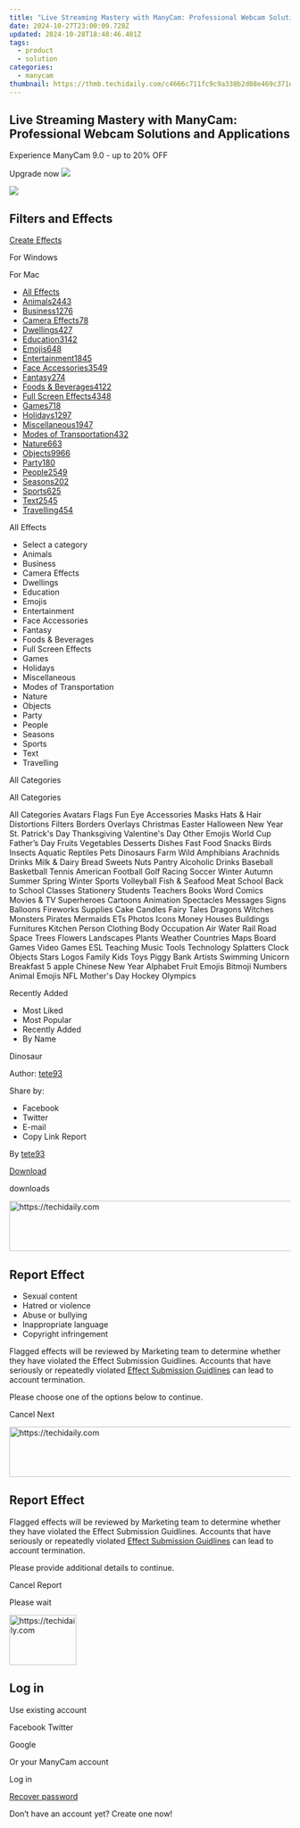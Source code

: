 ```yaml
---
title: "Live Streaming Mastery with ManyCam: Professional Webcam Solutions and Applications"
date: 2024-10-27T23:00:09.728Z
updated: 2024-10-28T18:48:46.401Z
tags:
  - product
  - solution
categories:
  - manycam
thumbnail: https://thmb.techidaily.com/c4666c711fc9c9a338b2d08e469c371e9c8d5fe0d21f3a3c14a777e4b40a0530.jpg
---
```


## Live Streaming Mastery with ManyCam: Professional Webcam Solutions and Applications

Experience ManyCam 9.0 - up to 20% OFF 

 Upgrade now ![](https://download.manycam.com/images/promo/icon-close.svg) 

![](https://download.manycam.com/images/promo/icon-close.svg) 

## Filters and Effects

[Create Effects](https://tools.techidaily.com/manycam/products/) 

For Windows 

For Mac 

* [All Effects](https://tools.techidaily.com/manycam/products/)
* [Animals2443](https://tools.techidaily.com/manycam/products/)
* [Business1276](https://tools.techidaily.com/manycam/products/)
* [Camera Effects78](https://tools.techidaily.com/manycam/products/)
* [Dwellings427](https://tools.techidaily.com/manycam/products/)
* [Education3142](https://tools.techidaily.com/manycam/products/)
* [Emojis648](https://tools.techidaily.com/manycam/products/)
* [Entertainment1845](https://tools.techidaily.com/manycam/products/)
* [Face Accessories3549](https://tools.techidaily.com/manycam/products/)
* [Fantasy274](https://tools.techidaily.com/manycam/products/)
* [Foods & Beverages4122](https://tools.techidaily.com/manycam/products/)
* [Full Screen Effects4348](https://tools.techidaily.com/manycam/products/)
* [Games718](https://tools.techidaily.com/manycam/products/)
* [Holidays1297](https://tools.techidaily.com/manycam/products/)
* [Miscellaneous1947](https://tools.techidaily.com/manycam/products/)
* [Modes of Transportation432](https://tools.techidaily.com/manycam/products/)
* [Nature663](https://tools.techidaily.com/manycam/products/)
* [Objects9966](https://tools.techidaily.com/manycam/products/)
* [Party180](https://tools.techidaily.com/manycam/products/)
* [People2549](https://tools.techidaily.com/manycam/products/)
* [Seasons202](https://tools.techidaily.com/manycam/products/)
* [Sports625](https://tools.techidaily.com/manycam/products/)
* [Text2545](https://tools.techidaily.com/manycam/products/)
* [Travelling454](https://tools.techidaily.com/manycam/products/)

All Effects 
* Select a category
* Animals
* Business
* Camera Effects
* Dwellings
* Education
* Emojis
* Entertainment
* Face Accessories
* Fantasy
* Foods & Beverages
* Full Screen Effects
* Games
* Holidays
* Miscellaneous
* Modes of Transportation
* Nature
* Objects
* Party
* People
* Seasons
* Sports
* Text
* Travelling

All Categories 

All Categories

All Categories Avatars Flags Fun Eye Accessories Masks Hats & Hair Distortions Filters Borders Overlays Christmas Easter Halloween New Year St. Patrick's Day Thanksgiving Valentine's Day Other Emojis World Cup Father’s Day Fruits Vegetables Desserts Dishes Fast Food Snacks Birds Insects Aquatic Reptiles Pets Dinosaurs Farm Wild Amphibians Arachnids Drinks Milk & Dairy Bread Sweets Nuts Pantry Alcoholic Drinks Baseball Basketball Tennis American Football Golf Racing Soccer Winter Autumn Summer Spring Winter Sports Volleyball Fish & Seafood Meat School Back to School Classes Stationery Students Teachers Books Word Comics Movies & TV Superheroes Cartoons Animation Spectacles Messages Signs Balloons Fireworks Supplies Cake Candles Fairy Tales Dragons Witches Monsters Pirates Mermaids ETs Photos Icons Money Houses Buildings Furnitures Kitchen Person Clothing Body Occupation Air Water Rail Road Space Trees Flowers Landscapes Plants Weather Countries Maps Board Games Video Games ESL Teaching Music Tools Technology Splatters Clock Objects Stars Logos Family Kids Toys Piggy Bank Artists Swimming Unicorn Breakfast 5 apple Chinese New Year Alphabet Fruit Emojis Bitmoji Numbers Animal Emojis NFL Mother's Day Hockey Olympics 

Recently Added 
* Most Liked
* Most Popular
* Recently Added
* By Name

Dinosaur

Author: [tete93](https://tools.techidaily.com/manycam/products/) 

Share by: 
* Facebook
* Twitter
* E-mail
* Copy Link
Report 

By [tete93](https://tools.techidaily.com/manycam/products/)

[Download](https://tools.techidaily.com/manycam/products/) 

 downloads

<!-- affiliate ads begin -->
<a href="https://appsumo.8odi.net/c/5597632/2082542/7443" target="_top" id="2082542">
  <img src="//a.impactradius-go.com/display-ad/7443-2082542" border="0" alt="https://techidaily.com" width="728" height="90"/>
</a>
<img height="0" width="0" src="https://appsumo.8odi.net/i/5597632/2082542/7443" style="position:absolute;visibility:hidden;" border="0" />
<!-- affiliate ads end -->

## Report Effect

* Sexual content
* Hatred or violence
* Abuse or bullying
* Inappropriate language
* Copyright infringement

 Flagged effects will be reviewed by Marketing team to determine whether they have violated the Effect Submission Guidlines. Accounts that have seriously or repeatedly violated [Effect Submission Guidlines](https://tools.techidaily.com/manycam/products/) can lead to account termination.

Please choose one of the options below to continue. 

Cancel Next 

<!-- affiliate ads begin -->
<a href="https://appsumo.8odi.net/c/5597632/2118323/7443" target="_top" id="2118323">
  <img src="//a.impactradius-go.com/display-ad/7443-2118323" border="0" alt="https://techidaily.com" width="728" height="90"/>
</a>
<img height="0" width="0" src="https://appsumo.8odi.net/i/5597632/2118323/7443" style="position:absolute;visibility:hidden;" border="0" />
<!-- affiliate ads end -->

## Report Effect

 Flagged effects will be reviewed by Marketing team to determine whether they have violated the Effect Submission Guidlines. Accounts that have seriously or repeatedly violated [Effect Submission Guidlines](https://tools.techidaily.com/manycam/products/) can lead to account termination.

Please provide additional details to continue. 

Cancel Report 

  
Please wait 

<!-- affiliate ads begin -->
<a href="https://aligracehair.sjv.io/c/5597632/2135348/19272" target="_top" id="2135348">
  <img src="//a.impactradius-go.com/display-ad/19272-2135348" border="0" alt="https://techidaily.com" width="120" height="90"/>
</a>
<img height="0" width="0" src="https://aligracehair.sjv.io/i/5597632/2135348/19272" style="position:absolute;visibility:hidden;" border="0" />
<!-- affiliate ads end -->

## Log in

Use existing account

Facebook Twitter 

Google

Or your ManyCam account

Log in 

[Recover password](https://tools.techidaily.com/manycam/products/) 

 Don’t have an account yet? Create one now! 

<!-- affiliate ads begin -->
<span id="1424527">
					<video width="864" height="1536" style="cursor:pointer"
           poster="//a.impactradius-go.com/display-clicktoplayimage/1424527.png"
           onclick="if(!this.playClicked){this.play();this.setAttribute('controls',true);this.playClicked=true;}">
	   <source src="//a.impactradius-go.com/display-ad/16446-1424527">
	   <img src="//a.impactradius-go.com/display-clicktoplayimage/1424527.png" style="border: none; height: 100%; width: 100%; object-fit: contain">
	</video>
	<div style="width:540px;text-align:center"><a href="javascript:window.open(decodeURIComponent('https%3A%2F%2Flaganoo.pxf.io%2Fc%2F5597632%2F1424527%2F16446'), '_blank');void(0);">Click here</a></div>
</span>
<img height="0" width="0" src="https://imp.pxf.io/i/5597632/1424527/16446" style="position:absolute;visibility:hidden;" border="0" />
<!-- affiliate ads end -->

## Create an Account

## It takes less than a minute. If you already have an account, please Log in.

First Name 

Last Name 

Email 

Password  
(Minimum 6 characters) 

Strength: 

Empty

Too Short

Bad

Good

Strong

Excellent

Please keep me updated with ManyCam news and promotions 

Create 

Choosing Create means that you agree to the ManyCam Terms of Service Agreement and Privacy Policy.

This beta is for users with paid subscriptions only.

<ins class="adsbygoogle"
     style="display:block"
     data-ad-format="autorelaxed"
     data-ad-client="ca-pub-7571918770474297"
     data-ad-slot="1223367746"></ins>

<ins class="adsbygoogle"
     style="display:block"
     data-ad-client="ca-pub-7571918770474297"
     data-ad-slot="8358498916"
     data-ad-format="auto"
     data-full-width-responsive="true"></ins>

<span class="atpl-alsoreadstyle">Also read:</span>
<div><ul>
<li><a href="https://fox-http.techidaily.com/new-2024-approved-elite-recording-tech-premium-podcast-mics/"><u>[New] 2024 Approved Elite Recording Tech Premium Podcast Mics</u></a></li>
<li><a href="https://extra-hints.techidaily.com/new-cinemas-best-hope-fueled-film-selections/"><u>[New] Cinema's Best Hope-Fueled Film Selections</u></a></li>
<li><a href="https://article-posts.techidaily.com/updated-in-2024-adepts-handbook-to-fullscreen-features-in-premiere-pro/"><u>[Updated] In 2024, Adept's Handbook to Fullscreen Features in Premiere Pro</u></a></li>
<li><a href="https://facebook-video-recording.techidaily.com/updated-in-2024-prime-maker-of-free-fb-photovideo-content/"><u>[Updated] In 2024, Prime Maker of FREE FB Photo/Video Content</u></a></li>
<li><a href="https://youtube-help.techidaily.com/2024-approved-hasty-thumbnail-crafting-for-fortnite-gameplay/"><u>2024 Approved Hasty Thumbnail Crafting for Fortnite Gameplay</u></a></li>
<li><a href="https://mondly-stories.techidaily.com/accelerated-pathways-to-fluency-in-foreign-tongues/"><u>Accelerated Pathways to Fluency in Foreign Tongues</u></a></li>
<li><a href="https://discover-alternatives.techidaily.com/boosting-conversions-with-cookiebot-technology-tailored-web-solutions/"><u>Boosting Conversions with Cookiebot Technology - Tailored Web Solutions</u></a></li>
<li><a href="https://discover-alternatives.techidaily.com/cookiebot-driven-success-elevate-your-sites-performance/"><u>Cookiebot-Driven Success: Elevate Your Site's Performance</u></a></li>
<li><a href="https://discover-alternatives.techidaily.com/cookiebot-enabled-enhancing-user-experience-and-tracking-with-precision/"><u>Cookiebot-Enabled: Enhancing User Experience and Tracking with Precision</u></a></li>
<li><a href="https://discover-alternatives.techidaily.com/cookiebot-enhanced-user-tracking-elevate-your-sites-analytics/"><u>Cookiebot-Enhanced User Tracking: Elevate Your Site's Analytics</u></a></li>
<li><a href="https://discover-alternatives.techidaily.com/cookiebot-fueled-personalization-enhance-your-sites-user-engagement/"><u>Cookiebot-Fueled Personalization: Enhance Your Site's User Engagement</u></a></li>
<li><a href="https://discover-alternatives.techidaily.com/die-rolle-von-geschaftsprozessoptimierung-fur-die-steigerung-der-kundenzufriedenheit-und-bindung/"><u>Die Rolle Von Geschäftsprozessoptimierung Für Die Steigerung Der Kundenzufriedenheit Und -Bindung</u></a></li>
<li><a href="https://discover-alternatives.techidaily.com/enhance-your-sites-engagement-using-the-power-of-cookiebot-technology/"><u>Enhance Your Site's Engagement Using the Power of Cookiebot Technology</u></a></li>
<li><a href="https://iphone-transfer.techidaily.com/in-2024-4-ways-to-transfer-music-from-apple-iphone-14-pro-to-ipod-touch-drfone-by-drfone-transfer-from-ios/"><u>In 2024, 4 Ways to Transfer Music from Apple iPhone 14 Pro to iPod touch | Dr.fone</u></a></li>
<li><a href="https://techtrends.techidaily.com/the-quintessential-setup-key-applications-for-every-twitch-creator/"><u>The Quintessential Setup: Key Applications for Every Twitch Creator</u></a></li>
</ul></div>

